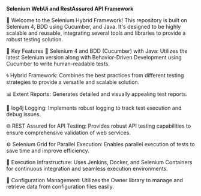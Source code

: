**Selenium WebUi and RestAssured API Framework**

🚀 Welcome to the Selenium Hybrid Framework! This repository is built on Selenium 4, BDD using Cucumber, and Java. It's designed to be highly scalable and reusable, integrating several tools and libraries to provide a robust testing solution.

🌟 Key Features
🐍 Selenium 4 and BDD (Cucumber) with Java: Utilizes the latest Selenium version along with Behavior-Driven Development using Cucumber to write human-readable tests.

🌀 Hybrid Framework: Combines the best practices from different testing strategies to provide a versatile and scalable solution.

📊 Extent Reports: Generates detailed and visually appealing test reports.

📝 log4j Logging: Implements robust logging to track test execution and debug issues.

🌐 REST Assured for API Testing: Provides robust API testing capabilities to ensure comprehensive validation of web services.
  
⚙️ Selenium Grid for Parallel Execution: Enables parallel execution of tests to save time and improve efficiency.

🚢 Execution Infrastructure: Uses Jenkins, Docker, and Selenium Containers for continuous integration and seamless execution environments.

📁 Configuration Management: Utilizes the Owner library to manage and retrieve data from configuration files easily.
